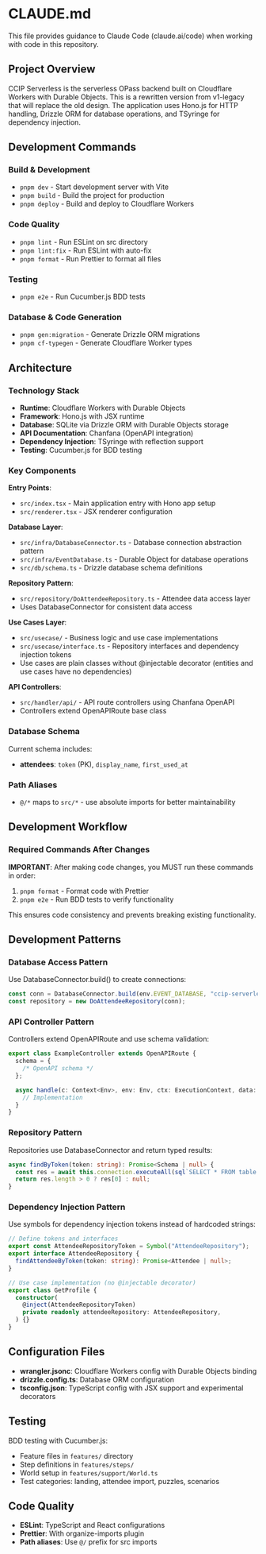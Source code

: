 # CLAUDE.md

This file provides guidance to Claude Code (claude.ai/code) when working with code in this repository.

## Project Overview

CCIP Serverless is the serverless OPass backend built on Cloudflare Workers with Durable Objects. This is a rewritten version from v1-legacy that will replace the old design. The application uses Hono.js for HTTP handling, Drizzle ORM for database operations, and TSyringe for dependency injection.

## Development Commands

### Build & Development

- `pnpm dev` - Start development server with Vite
- `pnpm build` - Build the project for production
- `pnpm deploy` - Build and deploy to Cloudflare Workers

### Code Quality

- `pnpm lint` - Run ESLint on src directory
- `pnpm lint:fix` - Run ESLint with auto-fix
- `pnpm format` - Run Prettier to format all files

### Testing

- `pnpm e2e` - Run Cucumber.js BDD tests

### Database & Code Generation

- `pnpm gen:migration` - Generate Drizzle ORM migrations
- `pnpm cf-typegen` - Generate Cloudflare Worker types

## Architecture

### Technology Stack

- **Runtime**: Cloudflare Workers with Durable Objects
- **Framework**: Hono.js with JSX runtime
- **Database**: SQLite via Drizzle ORM with Durable Objects storage
- **API Documentation**: Chanfana (OpenAPI integration)
- **Dependency Injection**: TSyringe with reflection support
- **Testing**: Cucumber.js for BDD testing

### Key Components

**Entry Points**:

- `src/index.tsx` - Main application entry with Hono app setup
- `src/renderer.tsx` - JSX renderer configuration

**Database Layer**:

- `src/infra/DatabaseConnector.ts` - Database connection abstraction pattern
- `src/infra/EventDatabase.ts` - Durable Object for database operations
- `src/db/schema.ts` - Drizzle database schema definitions

**Repository Pattern**:

- `src/repository/DoAttendeeRepository.ts` - Attendee data access layer
- Uses DatabaseConnector for consistent data access

**Use Cases Layer**:

- `src/usecase/` - Business logic and use case implementations
- `src/usecase/interface.ts` - Repository interfaces and dependency injection tokens
- Use cases are plain classes without @injectable decorator (entities and use cases have no dependencies)

**API Controllers**:

- `src/handler/api/` - API route controllers using Chanfana OpenAPI
- Controllers extend OpenAPIRoute base class

### Database Schema

Current schema includes:

- **attendees**: `token` (PK), `display_name`, `first_used_at`

### Path Aliases

- `@/*` maps to `src/*` - use absolute imports for better maintainability

## Development Workflow

### Required Commands After Changes

**IMPORTANT**: After making code changes, you MUST run these commands in order:

1. `pnpm format` - Format code with Prettier
2. `pnpm e2e` - Run BDD tests to verify functionality

This ensures code consistency and prevents breaking existing functionality.

## Development Patterns

### Database Access Pattern

Use DatabaseConnector.build() to create connections:

```typescript
const conn = DatabaseConnector.build(env.EVENT_DATABASE, "ccip-serverless");
const repository = new DoAttendeeRepository(conn);
```

### API Controller Pattern

Controllers extend OpenAPIRoute and use schema validation:

```typescript
export class ExampleController extends OpenAPIRoute {
  schema = {
    /* OpenAPI schema */
  };

  async handle(c: Context<Env>, env: Env, ctx: ExecutionContext, data: any) {
    // Implementation
  }
}
```

### Repository Pattern

Repositories use DatabaseConnector and return typed results:

```typescript
async findByToken(token: string): Promise<Schema | null> {
  const res = await this.connection.executeAll(sql`SELECT * FROM table WHERE token = ${token}`);
  return res.length > 0 ? res[0] : null;
}
```

### Dependency Injection Pattern

Use symbols for dependency injection tokens instead of hardcoded strings:

```typescript
// Define tokens and interfaces
export const AttendeeRepositoryToken = Symbol("AttendeeRepository");
export interface AttendeeRepository {
  findAttendeeByToken(token: string): Promise<Attendee | null>;
}

// Use case implementation (no @injectable decorator)
export class GetProfile {
  constructor(
    @inject(AttendeeRepositoryToken)
    private readonly attendeeRepository: AttendeeRepository,
  ) {}
}
```

## Configuration Files

- **wrangler.jsonc**: Cloudflare Workers config with Durable Objects binding
- **drizzle.config.ts**: Database ORM configuration
- **tsconfig.json**: TypeScript config with JSX support and experimental decorators

## Testing

BDD testing with Cucumber.js:

- Feature files in `features/` directory
- Step definitions in `features/steps/`
- World setup in `features/support/World.ts`
- Test categories: landing, attendee import, puzzles, scenarios

## Code Quality

- **ESLint**: TypeScript and React configurations
- **Prettier**: With organize-imports plugin
- **Path aliases**: Use `@/` prefix for src imports
